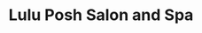 ---
title: "Lulu Posh Salon and Spa"
url: /north-hampton/lulu-posh-salon-and-spa/
shop: hairdresser
---